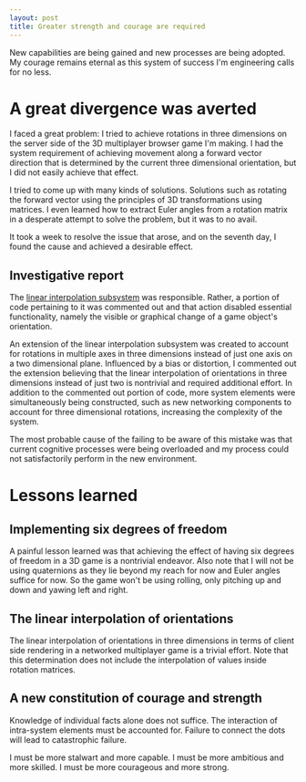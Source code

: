 ```yaml
---
layout: post
title: Greater strength and courage are required
---
```


New capabilities are being gained and new processes are being adopted. My courage remains eternal as this system of success I'm engineering calls for no less.

# A great divergence was averted

I faced a great problem: I tried to achieve rotations in three dimensions on the server side of the 3D multiplayer browser game I'm making. I had the system requirement of achieving movement along a forward vector direction that is determined by the current three dimensional orientation, but I did not easily achieve that effect.

I tried to come up with many kinds of solutions. Solutions such as rotating the forward vector using the principles of 3D transformations using matrices. I even learned how to extract Euler angles from a rotation matrix in a desperate attempt to solve the problem, but it was to no avail.

It took a week to resolve the issue that arose, and on the seventh day, I found the cause and achieved a desirable effect.

## Investigative report

The [linear interpolation subsystem](/how-i-implemented-client-side-linear-interpolation/) was responsible. Rather, a portion of code pertaining to it was commented out and that action disabled essential functionality, namely the visible or graphical change of a game object's orientation.

An extension of the linear interpolation subsystem was created to account for rotations in multiple axes in three dimensions instead of just one axis on a two dimensional plane. Influenced by a bias or distortion, I commented out the extension believing that the linear interpolation of orientations in three dimensions instead of just two is nontrivial and required additional effort. In addition to the commented out portion of code, more system elements were simultaneously being constructed, such as new networking components to account for three dimensional rotations, increasing the complexity of the system.

The most probable cause of the failing to be aware of this mistake was that current cognitive processes were being overloaded and my process could not satisfactorily perform in the new environment.

# Lessons learned

## Implementing six degrees of freedom

A painful lesson learned was that achieving the effect of having six degrees of freedom in a 3D game is a nontrivial endeavor. Also note that I will not be using quaternions as they lie beyond my reach for now and Euler angles suffice for now. So the game won't be using rolling, only pitching up and down and yawing left and right.

## The linear interpolation of orientations

The linear interpolation of orientations in three dimensions in terms of client side rendering in a networked multiplayer game is a trivial effort. Note that this determination does not include the interpolation of values inside rotation matrices.

## A new constitution of courage and strength

Knowledge of individual facts alone does not suffice. The interaction of intra-system elements must be accounted for. Failure to connect the dots will lead to catastrophic failure.

I must be more stalwart and more capable. I must be more ambitious and more skilled. I must be more courageous and more strong.